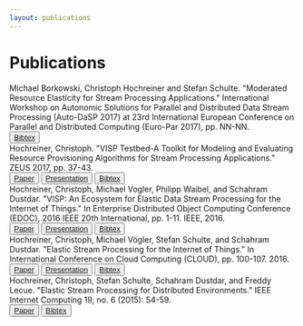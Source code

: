 ```yaml
---
layout: publications
---
```


# Publications


<div class="panel panel-default">
  <div class="panel-body">
Michael Borkowski, Christoph Hochreiner and Stefan Schulte. "Moderated Resource Elasticity for Stream Processing Applications." International Workshop on Autonomic Solutions for Parallel and Distributed Data Stream Processing (Auto-DaSP 2017) at 23rd International European Conference on Parallel and Distributed Computing (Euro-Par 2017), pp. NN-NN.
</div>
  <div class="panel-footer text-center ">
  <div class="btn-group" role="group" >
  <!--<button type="button" class="btn btn-default">
  <a href="http://www.infosys.tuwien.ac.at/staff/hochreiner/publications/2017_ZEUS.pdf">
  <span class="glyphicon glyphicon-book" aria-hidden="true"></span> Paper </a></button>
  <button type="button" class="btn btn-default">
  <a href="https://speakerdeck.com/chochreiner/visp-testbed-a-toolkit-for-modeling-and-evaluating-resource-provisioning-algorithms-for-stream-processing-applications"> 
  <span class="glyphicon glyphicon-expand" aria-hidden="true"></span> Presentation</a></button>-->
  <button type="button" class="btn btn-default">
  <a href="http://www.infosys.tuwien.ac.at/staff/hochreiner/publications/bibtex/borkowski2017autodasp.bib"> 
  <span class="glyphicon glyphicon-list-alt" aria-hidden="true"></span> Bibtex</a></button>
</div>
</div>
</div>

<div class="panel panel-default">
  <div class="panel-body">
Hochreiner, Christoph. "VISP Testbed-A Toolkit for Modeling and Evaluating Resource Provisioning Algorithms for Stream Processing Applications." ZEUS 2017, pp. 37-43.
</div>
  <div class="panel-footer text-center ">
  <div class="btn-group" role="group" >
  <button type="button" class="btn btn-default">
  <a href="http://www.infosys.tuwien.ac.at/staff/hochreiner/publications/2017_ZEUS.pdf">
  <span class="glyphicon glyphicon-book" aria-hidden="true"></span> Paper </a></button>
  <button type="button" class="btn btn-default">
  <a href="https://speakerdeck.com/chochreiner/visp-testbed-a-toolkit-for-modeling-and-evaluating-resource-provisioning-algorithms-for-stream-processing-applications"> 
  <span class="glyphicon glyphicon-expand" aria-hidden="true"></span> Presentation</a></button>
  <button type="button" class="btn btn-default">
  <a href="http://www.infosys.tuwien.ac.at/staff/hochreiner/publications/bibtex/hochreiner2017zeus.bib"> 
  <span class="glyphicon glyphicon-list-alt" aria-hidden="true"></span> Bibtex</a></button>
</div>
</div>
</div>


<div class="panel panel-default">
  <div class="panel-body">
Hochreiner, Christoph, Michael Vogler, Philipp Waibel, and Schahram Dustdar. "VISP: An Ecosystem for Elastic Data Stream Processing for the Internet of Things." In Enterprise Distributed Object Computing Conference (EDOC), 2016 IEEE 20th International, pp. 1-11. IEEE, 2016.
</div>
  <div class="panel-footer text-center ">
  <div class="btn-group" role="group" >
  <button type="button" class="btn btn-default">
  <a href="http://www.infosys.tuwien.ac.at/staff/hochreiner/publications/EDOC2016.pdf">
  <span class="glyphicon glyphicon-book" aria-hidden="true"></span> Paper </a></button>
  <button type="button" class="btn btn-default">
  <a href="https://speakerdeck.com/chochreiner/visp-an-ecosystem-for-elastic-data-stream-processing-for-the-internet-of-things"> 
  <span class="glyphicon glyphicon-expand" aria-hidden="true"></span> Presentation</a></button>
  <button type="button" class="btn btn-default">
  <a href="http://www.infosys.tuwien.ac.at/staff/hochreiner/publications/bibtex/hochreiner2016edoc.bib"> 
  <span class="glyphicon glyphicon-list-alt" aria-hidden="true"></span> Bibtex</a></button>
</div>
</div>
</div>

<div class="panel panel-default">
  <div class="panel-body">
Hochreiner, Christoph, Michael Vögler, Stefan Schulte, and Schahram Dustdar. "Elastic Stream Processing for the Internet of Things." In International Conference on Cloud Computing (CLOUD), pp. 100-107. 2016.
</div>
  <div class="panel-footer text-center ">
  <div class="btn-group" role="group" >
  <button type="button" class="btn btn-default">
  <a href="http://www.infosys.tuwien.ac.at/staff/hochreiner/publications/IEEECloud2016.pdf">
  <span class="glyphicon glyphicon-book" aria-hidden="true"></span> Paper </a></button>
  <button type="button" class="btn btn-default">
  <a href="https://speakerdeck.com/chochreiner/elastic-stream-processing-for-the-internet-of-things"> 
  <span class="glyphicon glyphicon-expand" aria-hidden="true"></span> Presentation</a></button>
  <button type="button" class="btn btn-default">
  <a href="http://www.infosys.tuwien.ac.at/staff/hochreiner/publications/bibtex/hochreiner2016cloud.bib"> 
  <span class="glyphicon glyphicon-list-alt" aria-hidden="true"></span> Bibtex</a></button>
</div>
</div>
</div>


<div class="panel panel-default">
  <div class="panel-body">
Hochreiner, Christoph, Stefan Schulte, Schahram Dustdar, and Freddy Lecue. "Elastic Stream Processing for Distributed Environments." IEEE Internet Computing 19, no. 6 (2015): 54-59.
</div>
  <div class="panel-footer text-center ">
  <div class="btn-group" role="group" >
  <button type="button" class="btn btn-default">
  <a href="http://www.infosys.tuwien.ac.at/staff/hochreiner/publications/EDOC2016.pdf">
  <span class="glyphicon glyphicon-book" aria-hidden="true"></span> Paper </a></button>
  <button type="button" class="btn btn-default">
  <a href="http://www.infosys.tuwien.ac.at/staff/hochreiner/publications/bibtex/hochreiner2015ic.bib"> 
  <span class="glyphicon glyphicon-list-alt" aria-hidden="true"></span> Bibtex</a></button>
</div>
</div>
</div>  



